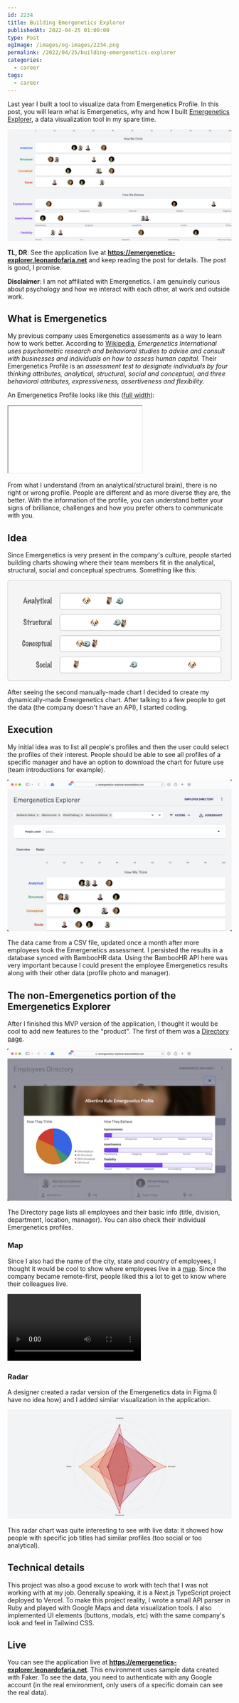 ```yaml
---
id: 2234
title: Building Emergenetics Explorer
publishedAt: 2022-04-25 01:00:00
type: Post
ogImage: /images/og-images/2234.png
permalink: /2022/04/25/building-emergenetics-explorer
categories:
  - career
tags:
  - career
---
```


Last year I built a tool to visualize data from Emergenetics Profile. In this post, you will learn what is Emergenetics, why and how I built [Emergenetics Explorer](https://emergenetics-explorer.leonardofaria.net), a data visualization tool in my spare time.

![Screenshot of Emergenetics Explorer](/wp-content/uploads/2022/04/emergenetics-explorer-intro.png)

**TL, DR**: See the application live at **https://emergenetics-explorer.leonardofaria.net** and keep reading the post for details. The post is good, I promise.

**Disclaimer**: I am not affiliated with Emergenetics. I am genuinely curious about psychology and how we interact with each other, at work and outside work.

## What is Emergenetics

My previous company uses Emergenetics assessments as a way to learn how to work better. According to [Wikipedia](https://en.wikipedia.org/wiki/Emergenetics_International), _Emergenetics International uses psychometric research and behavioral studies to advise and consult with businesses and individuals on how to assess human capital_. Their Emergenetics Profile is an _assessment test to designate individuals by four thinking attributes, analytical, structural, social and conceptual, and three behavioral attributes, expressiveness, assertiveness and flexibility._

An Emergenetics Profile looks like this ([full width](/pub/emergenetics-sample-profile.pdf)):

<div className="full-width">
  <iframe src="/pub/emergenetics-sample-profile.pdf" className="w-full" loading="lazy"></iframe>
</div>

From what I understand (from an analytical/structural brain), there is no right or wrong profile. People are different and as more diverse they are, the better. With the information of the profile, you can understand better your signs of brilliance, challenges and how you prefer others to communicate with you.

## Idea

Since Emergenetics is very present in the company's culture, people started building charts showing where their team members fit in the analytical, structural, social and conceptual spectrums. Something like this:

![Chart](/wp-content/uploads/2022/04/emergenetics-explorer-chart.png)

After seeing the second manually-made chart I decided to create my dynamically-made Emergenetics chart. After talking to a few people to get the data (the company doesn't have an API), I started coding.

## Execution

My initial idea was to list all people's profiles and then the user could select the profiles of their interest. People should be able to see all profiles of a specific manager and have an option to download the chart for future use (team introductions for example).

![Emergenetics Explorer](/wp-content/uploads/2022/04/emergenetics-explorer.jpg)

The data came from a CSV file, updated once a month after more employees took the Emergenetics assessment. I persisted the results in a database synced with BambooHR data. Using the BambooHR API here was very important because I could present the employee Emergenetics results along with their other data (profile photo and manager).

## The non-Emergenetics portion of the Emergenetics Explorer

After I finished this MVP version of the application, I thought it would be cool to add new features to the "product". The first of them was a [Directory page](https://emergenetics-explorer.leonardofaria.net/directory).

![Directory page](/wp-content/uploads/2022/04/emergenetics-explorer-directory.jpg)

The Directory page lists all employees and their basic info (title, division, department, location, manager). You can also check their individual Emergenetics profiles.

### Map

Since I also had the name of the city, state and country of employees, I thought it would be cool to show where employees live in a [map](https://emergenetics-explorer.leonardofaria.net/world). Since the company became remote-first, people liked this a lot to get to know where their colleagues live.

<video className="h-auto" controls autoPlay="autoPlay">
  <source src="/wp-content/uploads/2022/04/emergenetics-explorer-world.mp4" type="video/mp4" />
</video>

### Radar

A designer created a radar version of the Emergenetics data in Figma (I have no idea how) and I added similar visualization in the application.

![Radar](/wp-content/uploads/2022/04/emergenetics-explorer-radar.png)

This radar chart was quite interesting to see with live data: it showed how people with specific job titles had similar profiles (too social or too analytical).

## Technical details

This project was also a good excuse to work with tech that I was not working with at my job. Generally speaking, it is a Next.js TypeScript project deployed to Vercel. To make this project reality, I wrote a small API parser in Ruby and played with Google Maps and data visualization tools. I also implemented UI elements (buttons, modals, etc) with the same company's look and feel in Tailwind CSS.

## Live

You can see the application live at **https://emergenetics-explorer.leonardofaria.net**. This environment uses sample data created with Faker. To see the data, you need to authenticate with any Google account (in the real environment, only users of a specific domain can see the real data).

